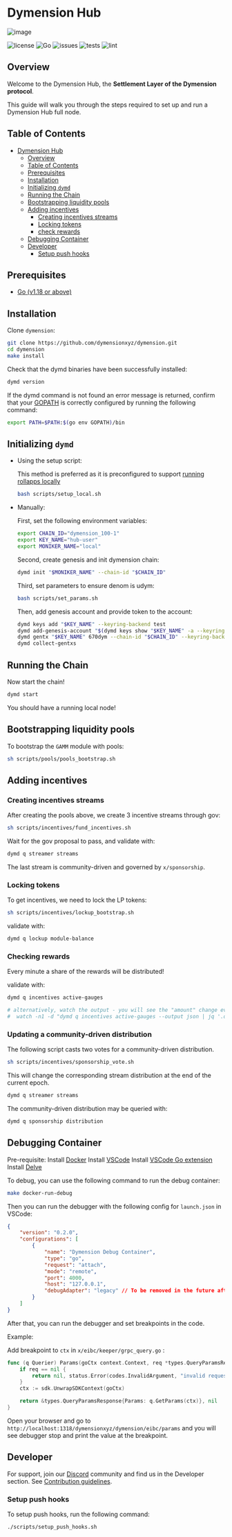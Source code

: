 # Dymension Hub

![image](./docs/dymension.png)

![license](https://img.shields.io/github/license/dymensionxyz/dymension)
![Go](https://img.shields.io/badge/go-1.18-blue.svg)
![issues](https://img.shields.io/github/issues/dymensionxyz/dymension)
![tests](https://github.com/dymensionxyz/dymension/actions/workflows/test.yml/badge.svg?branch=main)
![lint](https://github.com/dymensionxyz/dymension/actions/workflows/golangci_lint.yml/badge.svg?branch=main)

## Overview

Welcome to the Dymension Hub, the **Settlement Layer of the Dymension protocol**.

This guide will walk you through the steps required to set up and run a Dymension Hub full node.

## Table of Contents

- [Dymension Hub](#dymension-hub)
  - [Overview](#overview)
  - [Table of Contents](#table-of-contents)
  - [Prerequisites](#prerequisites)
  - [Installation](#installation)
  - [Initializing `dymd`](#initializing-dymd)
  - [Running the Chain](#running-the-chain)
  - [Bootstrapping liquidity pools](#bootstrapping-liquidity-pools)
  - [Adding incentives](#adding-incentives)
    - [Creating incentives streams](#creating-incentives-streams)
    - [Locking tokens](#locking-tokens)
    - [check rewards](#check-rewards)
  - [Debugging Container](#debugging-container)
  - [Developer](#developer)
    - [Setup push hooks](#setup-push-hooks)

## Prerequisites

- [Go (v1.18 or above)](https://go.dev/doc/install)

## Installation

Clone `dymension`:

```sh
git clone https://github.com/dymensionxyz/dymension.git
cd dymension
make install
```

Check that the dymd binaries have been successfully installed:

```sh
dymd version
```

If the dymd command is not found an error message is returned,
confirm that your [GOPATH](https://go.dev/doc/gopath_code#GOPATH) is correctly configured by running the following command:

```sh
export PATH=$PATH:$(go env GOPATH)/bin
```

## Initializing `dymd`

- Using the setup script:

  This method is preferred as it is preconfigured to support [running rollapps locally](https://github.com/dymensionxyz/roller)

  ```sh
  bash scripts/setup_local.sh
  ```

- Manually:

  First, set the following environment variables:

  ```sh
  export CHAIN_ID="dymension_100-1"
  export KEY_NAME="hub-user"
  export MONIKER_NAME="local"
  ```

  Second, create genesis and init dymension chain:

  ```sh
  dymd init "$MONIKER_NAME" --chain-id "$CHAIN_ID"
  ```

  Third, set parameters to ensure denom is udym:

  ```sh
  bash scripts/set_params.sh
  ```

  Then, add genesis account and provide token to the account:

  ```sh
  dymd keys add "$KEY_NAME" --keyring-backend test
  dymd add-genesis-account "$(dymd keys show "$KEY_NAME" -a --keyring-backend test)" 1000dym
  dymd gentx "$KEY_NAME" 670dym --chain-id "$CHAIN_ID" --keyring-backend test
  dymd collect-gentxs
  ```

## Running the Chain

Now start the chain!

```sh
dymd start
```

You should have a running local node!

## Bootstrapping liquidity pools

To bootstrap the `GAMM` module with pools:

```sh
sh scripts/pools/pools_bootstrap.sh
```

## Adding incentives

### Creating incentives streams

After creating the pools above, we create 3 incentive streams through gov:

```sh
sh scripts/incentives/fund_incentives.sh
```

Wait for the gov proposal to pass, and validate with:

```sh
dymd q streamer streams
```

The last stream is community-driven and governed by `x/sponsorship`.

### Locking tokens

To get incentives, we need to lock the LP tokens:

```sh
sh scripts/incentives/lockup_bootstrap.sh
```

validate with:

```sh
dymd q lockup module-balance
```

### Checking rewards

Every minute a share of the rewards will be distributed!

validate with:

```sh
dymd q incentives active-gauges

# alternatively, watch the output - you will see the "amount" change every minute
#  watch -n1 -d "dymd q incentives active-gauges --output json | jq '.data[] | { "id": .id, "coins": .coins } '"
```

### Updating a community-driven distribution

The following script casts two votes for a community-driven distribution.
```sh
sh scripts/incentives/sponsorship_vote.sh
```

This will change the corresponding stream distribution at the end of the current epoch.
```sh
dymd q streamer streams
```

The community-driven distribution may be queried with:
```sh
dymd q sponsorship distribution
```

## Debugging Container

Pre-requisite:
 Install [Docker](https://docs.docker.com/get-docker/)
 Install [VSCode](https://code.visualstudio.com/)
 Install [VSCode Go extension](https://marketplace.visualstudio.com/items?itemName=golang.go)
 Install [Delve](https://github.com/go-delve/delve)

To debug, you can use the following command to run the debug container:

```sh
make docker-run-debug
```

Then you can run the debugger with the following config for `launch.json` in VSCode:

```json
{
    "version": "0.2.0",
    "configurations": [
        {
            "name": "Dymension Debug Container",
            "type": "go",
            "request": "attach",
            "mode": "remote",
            "port": 4000,
            "host": "127.0.0.1",
            "debugAdapter": "legacy" // To be removed in the future after https://github.com/golang/vscode-go/issues/3096 is fixed
        }
    ]
}
```

After that, you can run the debugger and set breakpoints in the code.

Example: 

Add breakpoint to `ctx` in `x/eibc/keeper/grpc_query.go` :

```go
func (q Querier) Params(goCtx context.Context, req *types.QueryParamsRequest) (*types.QueryParamsResponse, error) {
	if req == nil {
		return nil, status.Error(codes.InvalidArgument, "invalid request")
	}
	ctx := sdk.UnwrapSDKContext(goCtx)

	return &types.QueryParamsResponse{Params: q.GetParams(ctx)}, nil
}
```

Open your browser and go to `http://localhost:1318/dymensionxyz/dymension/eibc/params` and you will see debugger stop and print the value at the breakpoint.

## Developer

For support, join our [Discord](http://discord.gg/dymension) community and find us in the Developer section. See [Contribution guidelines](./Contributing.md).

### Setup push hooks

To setup push hooks, run the following command:

```sh
./scripts/setup_push_hooks.sh
```
